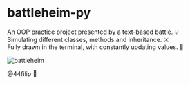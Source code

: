 # battleheim-py

An OOP practice project presented by a text-based battle. 💡\
Simulating different classes, methods and inheritance. ⚔️\
Fully drawn in the terminal, with constantly updating values. 🏹

![battleheim](https://github.com/44filip/battleheim-py/assets/100999946/04d1bdcc-e62e-4181-a238-9b507d729a8f)

@44filip 👋

